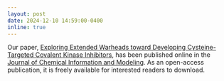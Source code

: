 ```yaml
---
layout: post
date: 2024-12-10 14:59:00-0400
inline: true
---
```


Our paper, [Exploring Extended Warheads toward Developing Cysteine-Targeted Covalent Kinase Inhibitors](https://pubs.acs.org/doi/10.1021/acs.jcim.4c00890), has been published online in the [Journal of Chemical Information and Modeling](https://pubs.acs.org/doi/10.1021/acs.jcim.4c00890). As an open-access publication, it is freely available for interested readers to download.
